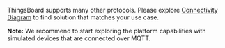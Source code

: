 ThingsBoard supports many other protocols. 
Please explore [Connectivity Diagram](/docs/getting-started-guides/connectivity/) to find solution that matches your use case.

**Note:** We recommend to start exploring the platform capabilities with simulated devices that are connected over MQTT.

<br/>
<br/>
   